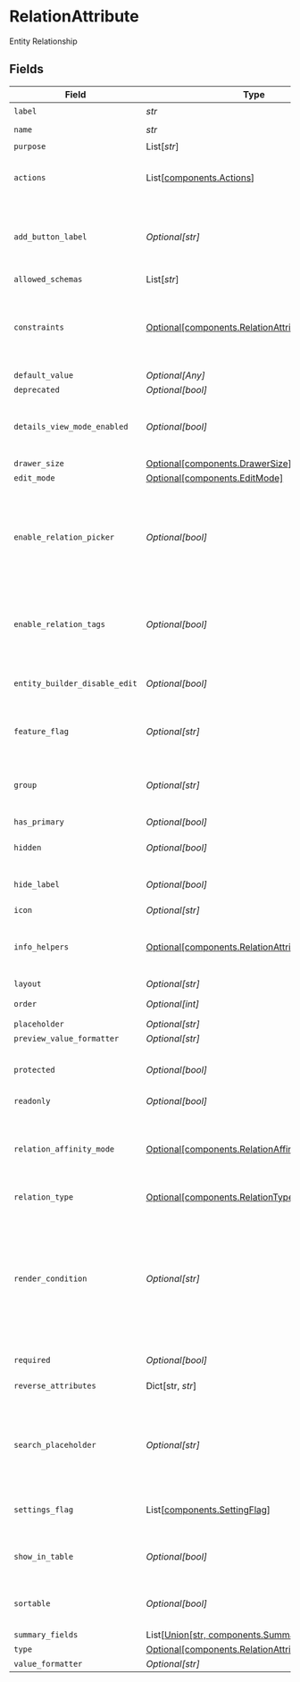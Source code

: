 # RelationAttribute

Entity Relationship


## Fields

| Field                                                                                                                                                                                                                                                 | Type                                                                                                                                                                                                                                                  | Required                                                                                                                                                                                                                                              | Description                                                                                                                                                                                                                                           | Example                                                                                                                                                                                                                                               |
| ----------------------------------------------------------------------------------------------------------------------------------------------------------------------------------------------------------------------------------------------------- | ----------------------------------------------------------------------------------------------------------------------------------------------------------------------------------------------------------------------------------------------------- | ----------------------------------------------------------------------------------------------------------------------------------------------------------------------------------------------------------------------------------------------------- | ----------------------------------------------------------------------------------------------------------------------------------------------------------------------------------------------------------------------------------------------------- | ----------------------------------------------------------------------------------------------------------------------------------------------------------------------------------------------------------------------------------------------------- |
| `label`                                                                                                                                                                                                                                               | *str*                                                                                                                                                                                                                                                 | :heavy_check_mark:                                                                                                                                                                                                                                    | N/A                                                                                                                                                                                                                                                   |                                                                                                                                                                                                                                                       |
| `name`                                                                                                                                                                                                                                                | *str*                                                                                                                                                                                                                                                 | :heavy_check_mark:                                                                                                                                                                                                                                    | N/A                                                                                                                                                                                                                                                   |                                                                                                                                                                                                                                                       |
| `purpose`                                                                                                                                                                                                                                             | List[*str*]                                                                                                                                                                                                                                           | :heavy_minus_sign:                                                                                                                                                                                                                                    | N/A                                                                                                                                                                                                                                                   |                                                                                                                                                                                                                                                       |
| `actions`                                                                                                                                                                                                                                             | List[[components.Actions](../../models/components/actions.md)]                                                                                                                                                                                        | :heavy_minus_sign:                                                                                                                                                                                                                                    | N/A                                                                                                                                                                                                                                                   | {"value":[{"action_type":"add_existing","label":"entityrelation.add_existing","default":true},{"action_type":"create_new","label":"entityrelation.create_new"},{"action_type":"create_from_existing","label":"entityrelation.create_from_existing"}]} |
| `add_button_label`                                                                                                                                                                                                                                    | *Optional[str]*                                                                                                                                                                                                                                       | :heavy_minus_sign:                                                                                                                                                                                                                                    | Optional label for the add button. The translated value for add_button_lable is used, if found else the string is used as is.                                                                                                                         |                                                                                                                                                                                                                                                       |
| `allowed_schemas`                                                                                                                                                                                                                                     | List[*str*]                                                                                                                                                                                                                                           | :heavy_minus_sign:                                                                                                                                                                                                                                    | N/A                                                                                                                                                                                                                                                   |                                                                                                                                                                                                                                                       |
| `constraints`                                                                                                                                                                                                                                         | [Optional[components.RelationAttributeConstraints]](../../models/components/relationattributeconstraints.md)                                                                                                                                          | :heavy_minus_sign:                                                                                                                                                                                                                                    | A set of constraints applicable to the attribute.<br/>These constraints should and will be enforced by the attribute renderer.<br/>                                                                                                                   | {"disablePast":true}                                                                                                                                                                                                                                  |
| `default_value`                                                                                                                                                                                                                                       | *Optional[Any]*                                                                                                                                                                                                                                       | :heavy_minus_sign:                                                                                                                                                                                                                                    | N/A                                                                                                                                                                                                                                                   |                                                                                                                                                                                                                                                       |
| `deprecated`                                                                                                                                                                                                                                          | *Optional[bool]*                                                                                                                                                                                                                                      | :heavy_minus_sign:                                                                                                                                                                                                                                    | N/A                                                                                                                                                                                                                                                   |                                                                                                                                                                                                                                                       |
| `details_view_mode_enabled`                                                                                                                                                                                                                           | *Optional[bool]*                                                                                                                                                                                                                                      | :heavy_minus_sign:                                                                                                                                                                                                                                    | Enables the preview, edition, and creation of relation items on a Master-Details view mode.                                                                                                                                                           |                                                                                                                                                                                                                                                       |
| `drawer_size`                                                                                                                                                                                                                                         | [Optional[components.DrawerSize]](../../models/components/drawersize.md)                                                                                                                                                                              | :heavy_minus_sign:                                                                                                                                                                                                                                    | N/A                                                                                                                                                                                                                                                   |                                                                                                                                                                                                                                                       |
| `edit_mode`                                                                                                                                                                                                                                           | [Optional[components.EditMode]](../../models/components/editmode.md)                                                                                                                                                                                  | :heavy_minus_sign:                                                                                                                                                                                                                                    | N/A                                                                                                                                                                                                                                                   |                                                                                                                                                                                                                                                       |
| `enable_relation_picker`                                                                                                                                                                                                                              | *Optional[bool]*                                                                                                                                                                                                                                      | :heavy_minus_sign:                                                                                                                                                                                                                                    | When enable_relation_picker is set to true the user will be able to pick existing relations as values. Otherwise, the user will need to create new relation to link.                                                                                  |                                                                                                                                                                                                                                                       |
| `enable_relation_tags`                                                                                                                                                                                                                                | *Optional[bool]*                                                                                                                                                                                                                                      | :heavy_minus_sign:                                                                                                                                                                                                                                    | When enable_relation_tags is set to true the user will be able to set tags(labels) in each relation item.                                                                                                                                             |                                                                                                                                                                                                                                                       |
| `entity_builder_disable_edit`                                                                                                                                                                                                                         | *Optional[bool]*                                                                                                                                                                                                                                      | :heavy_minus_sign:                                                                                                                                                                                                                                    | Setting to `true` disables editing the attribute on the entity builder UI                                                                                                                                                                             |                                                                                                                                                                                                                                                       |
| `feature_flag`                                                                                                                                                                                                                                        | *Optional[str]*                                                                                                                                                                                                                                       | :heavy_minus_sign:                                                                                                                                                                                                                                    | This attribute should only be active when the feature flag is enabled                                                                                                                                                                                 | FF_MY_FEATURE_FLAG                                                                                                                                                                                                                                    |
| `group`                                                                                                                                                                                                                                               | *Optional[str]*                                                                                                                                                                                                                                       | :heavy_minus_sign:                                                                                                                                                                                                                                    | Which group the attribute should appear in. Accepts group ID or group name                                                                                                                                                                            |                                                                                                                                                                                                                                                       |
| `has_primary`                                                                                                                                                                                                                                         | *Optional[bool]*                                                                                                                                                                                                                                      | :heavy_minus_sign:                                                                                                                                                                                                                                    | N/A                                                                                                                                                                                                                                                   |                                                                                                                                                                                                                                                       |
| `hidden`                                                                                                                                                                                                                                              | *Optional[bool]*                                                                                                                                                                                                                                      | :heavy_minus_sign:                                                                                                                                                                                                                                    | Do not render attribute in entity views                                                                                                                                                                                                               |                                                                                                                                                                                                                                                       |
| `hide_label`                                                                                                                                                                                                                                          | *Optional[bool]*                                                                                                                                                                                                                                      | :heavy_minus_sign:                                                                                                                                                                                                                                    | When set to true, will hide the label of the field.                                                                                                                                                                                                   |                                                                                                                                                                                                                                                       |
| `icon`                                                                                                                                                                                                                                                | *Optional[str]*                                                                                                                                                                                                                                       | :heavy_minus_sign:                                                                                                                                                                                                                                    | N/A                                                                                                                                                                                                                                                   |                                                                                                                                                                                                                                                       |
| `info_helpers`                                                                                                                                                                                                                                        | [Optional[components.RelationAttributeInfoHelpers]](../../models/components/relationattributeinfohelpers.md)                                                                                                                                          | :heavy_minus_sign:                                                                                                                                                                                                                                    | A set of configurations meant to document and assist the user in filling the attribute.                                                                                                                                                               |                                                                                                                                                                                                                                                       |
| `layout`                                                                                                                                                                                                                                              | *Optional[str]*                                                                                                                                                                                                                                       | :heavy_minus_sign:                                                                                                                                                                                                                                    | N/A                                                                                                                                                                                                                                                   | full_width                                                                                                                                                                                                                                            |
| `order`                                                                                                                                                                                                                                               | *Optional[int]*                                                                                                                                                                                                                                       | :heavy_minus_sign:                                                                                                                                                                                                                                    | Attribute sort order (ascending) in group                                                                                                                                                                                                             | 0                                                                                                                                                                                                                                                     |
| `placeholder`                                                                                                                                                                                                                                         | *Optional[str]*                                                                                                                                                                                                                                       | :heavy_minus_sign:                                                                                                                                                                                                                                    | N/A                                                                                                                                                                                                                                                   |                                                                                                                                                                                                                                                       |
| `preview_value_formatter`                                                                                                                                                                                                                             | *Optional[str]*                                                                                                                                                                                                                                       | :heavy_minus_sign:                                                                                                                                                                                                                                    | N/A                                                                                                                                                                                                                                                   |                                                                                                                                                                                                                                                       |
| `protected`                                                                                                                                                                                                                                           | *Optional[bool]*                                                                                                                                                                                                                                      | :heavy_minus_sign:                                                                                                                                                                                                                                    | Setting to `true` prevents the attribute from being modified / deleted                                                                                                                                                                                |                                                                                                                                                                                                                                                       |
| `readonly`                                                                                                                                                                                                                                            | *Optional[bool]*                                                                                                                                                                                                                                      | :heavy_minus_sign:                                                                                                                                                                                                                                    | N/A                                                                                                                                                                                                                                                   |                                                                                                                                                                                                                                                       |
| `relation_affinity_mode`                                                                                                                                                                                                                              | [Optional[components.RelationAffinityMode]](../../models/components/relationaffinitymode.md)                                                                                                                                                          | :heavy_minus_sign:                                                                                                                                                                                                                                    | Weak relation attributes are kept when duplicating an entity. Strong relation attributes are discarded when duplicating an entity.                                                                                                                    |                                                                                                                                                                                                                                                       |
| `relation_type`                                                                                                                                                                                                                                       | [Optional[components.RelationType]](../../models/components/relationtype.md)                                                                                                                                                                          | :heavy_minus_sign:                                                                                                                                                                                                                                    | N/A                                                                                                                                                                                                                                                   |                                                                                                                                                                                                                                                       |
| `render_condition`                                                                                                                                                                                                                                    | *Optional[str]*                                                                                                                                                                                                                                       | :heavy_minus_sign:                                                                                                                                                                                                                                    | Defines the conditional rendering expression for showing this field.<br/>When a valid expression is parsed, their evaluation defines the visibility of this attribute.<br/>Note: Empty or invalid expression have no effect on the field visibility.<br/> |                                                                                                                                                                                                                                                       |
| `required`                                                                                                                                                                                                                                            | *Optional[bool]*                                                                                                                                                                                                                                      | :heavy_minus_sign:                                                                                                                                                                                                                                    | N/A                                                                                                                                                                                                                                                   |                                                                                                                                                                                                                                                       |
| `reverse_attributes`                                                                                                                                                                                                                                  | Dict[str, *str*]                                                                                                                                                                                                                                      | :heavy_minus_sign:                                                                                                                                                                                                                                    | Map of schema slug to target relation attribute                                                                                                                                                                                                       | {"contact":"account","opportunity":"customer"}                                                                                                                                                                                                        |
| `search_placeholder`                                                                                                                                                                                                                                  | *Optional[str]*                                                                                                                                                                                                                                       | :heavy_minus_sign:                                                                                                                                                                                                                                    | Optional placeholder text for the relation search input. The translated value for search_placeholder is used, if found else the string is used as is.                                                                                                 |                                                                                                                                                                                                                                                       |
| `settings_flag`                                                                                                                                                                                                                                       | List[[components.SettingFlag](../../models/components/settingflag.md)]                                                                                                                                                                                | :heavy_minus_sign:                                                                                                                                                                                                                                    | This attribute should only be active when all the settings have the correct value                                                                                                                                                                     |                                                                                                                                                                                                                                                       |
| `show_in_table`                                                                                                                                                                                                                                       | *Optional[bool]*                                                                                                                                                                                                                                      | :heavy_minus_sign:                                                                                                                                                                                                                                    | Render as a column in table views. When defined, overrides `hidden`                                                                                                                                                                                   |                                                                                                                                                                                                                                                       |
| `sortable`                                                                                                                                                                                                                                            | *Optional[bool]*                                                                                                                                                                                                                                      | :heavy_minus_sign:                                                                                                                                                                                                                                    | Allow sorting by this attribute in table views if `show_in_table` is true                                                                                                                                                                             |                                                                                                                                                                                                                                                       |
| `summary_fields`                                                                                                                                                                                                                                      | List[[Union[str, components.SummaryField]](../../models/components/summaryfields.md)]                                                                                                                                                                 | :heavy_minus_sign:                                                                                                                                                                                                                                    | N/A                                                                                                                                                                                                                                                   |                                                                                                                                                                                                                                                       |
| `type`                                                                                                                                                                                                                                                | [Optional[components.RelationAttributeType]](../../models/components/relationattributetype.md)                                                                                                                                                        | :heavy_minus_sign:                                                                                                                                                                                                                                    | N/A                                                                                                                                                                                                                                                   |                                                                                                                                                                                                                                                       |
| `value_formatter`                                                                                                                                                                                                                                     | *Optional[str]*                                                                                                                                                                                                                                       | :heavy_minus_sign:                                                                                                                                                                                                                                    | N/A                                                                                                                                                                                                                                                   |                                                                                                                                                                                                                                                       |